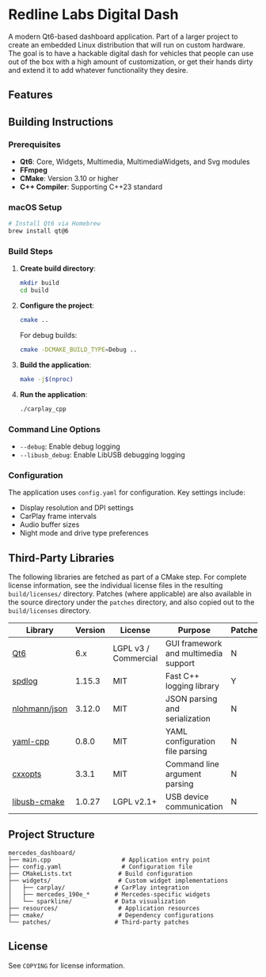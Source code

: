 # Redline Labs Digital Dash

A modern Qt6-based dashboard application.  Part of a larger project to create an embedded Linux distribution that will run on custom hardware.   The goal is to have a hackable digital dash for vehicles that people can use out of the box with a high amount of customization, or get their hands dirty and extend it to add whatever functionality they desire.

## Features

## Building Instructions

### Prerequisites

- **Qt6**: Core, Widgets, Multimedia, MultimediaWidgets, and Svg modules
- **FFmpeg**
- **CMake**: Version 3.10 or higher
- **C++ Compiler**: Supporting C++23 standard

### macOS Setup

```bash
# Install Qt6 via Homebrew
brew install qt@6
```

### Build Steps

1. **Create build directory**:
   ```bash
   mkdir build
   cd build
   ```

2. **Configure the project**:
   ```bash
   cmake ..
   ```
   
   For debug builds:
   ```bash
   cmake -DCMAKE_BUILD_TYPE=Debug ..
   ```

3. **Build the application**:
   ```bash
   make -j$(nproc)
   ```

4. **Run the application**:
   ```bash
   ./carplay_cpp
   ```

### Command Line Options

- `--debug`: Enable debug logging
- `--libusb_debug`: Enable LibUSB debugging logging

### Configuration

The application uses `config.yaml` for configuration. Key settings include:

- Display resolution and DPI settings
- CarPlay frame intervals
- Audio buffer sizes
- Night mode and drive type preferences

## Third-Party Libraries
The following libraries are fetched as part of a CMake step.  For complete license information, see the individual license files in the resulting `build/licenses/` directory. Patches (where applicable) are also available in the source directory under the `patches` directory, and also copied out to the `build/licenses` directory.

| Library | Version | License | Purpose | Patched |
|---------|---------|---------|---------|---------|
| [Qt6](https://www.qt.io/) | 6.x | LGPL v3 / Commercial | GUI framework and multimedia support | N |
| [spdlog](https://github.com/gabime/spdlog) | 1.15.3 | MIT | Fast C++ logging library | Y |
| [nlohmann/json](https://github.com/nlohmann/json) | 3.12.0 | MIT | JSON parsing and serialization | N|
| [yaml-cpp](https://github.com/jbeder/yaml-cpp) | 0.8.0 | MIT | YAML configuration file parsing | N |
| [cxxopts](https://github.com/jarro2783/cxxopts) | 3.3.1 | MIT | Command line argument parsing | N |
| [libusb-cmake](https://github.com/libusb/libusb-cmake.git) | 1.0.27 | LGPL v2.1+ | USB device communication | N |


## Project Structure

```
mercedes_dashboard/
├── main.cpp                    # Application entry point
├── config.yaml                 # Configuration file
├── CMakeLists.txt             # Build configuration
├── widgets/                   # Custom widget implementations
│   ├── carplay/              # CarPlay integration
│   ├── mercedes_190e_*       # Mercedes-specific widgets
│   └── sparkline/            # Data visualization
├── resources/                 # Application resources
├── cmake/                     # Dependency configurations
└── patches/                  # Third-party patches
```

## License

See `COPYING` for license information.
